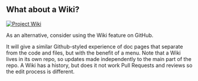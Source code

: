 ## **What about a Wiki?**

[![Project Wiki](https://img.shields.io/badge/Wiki-blue?style=for-the-badge)](https://github.com/MichaelCurrin/gh-pages-no-jekyll/wiki)

As an alternative, consider using the Wiki feature on GitHub.

It will give a similar Github-styled experience of doc pages that separate from the code and files, but with the benefit of a menu. Note that a Wiki lives in its own repo, so updates made independently to the main part of the repo. A Wiki has a history, but does it not work Pull Requests and reviews so the edit process is different.
